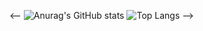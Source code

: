 <--
![Anurag's GitHub stats](https://github-readme-stats.vercel.app/api?username=yemery&show_icons=true&theme=radical)
![Top Langs](https://github-readme-stats.vercel.app/api/top-langs/?username=yemery&layout=compact)
-->

<!--

### Hi there 👋
**yemery/yemery** is a ✨ _special_ ✨ repository because its `README.md` (this file) appears on your GitHub profile.

Here are some ideas to get you started:

- 🔭 I’m currently working on ...
- 🌱 I’m currently learning ...
- 👯 I’m looking to collaborate on ...
- 🤔 I’m looking for help with ...
- 💬 Ask me about ...
- 📫 How to reach me: ...
- 😄 Pronouns: ...
- ⚡ Fun fact: ...
-->
